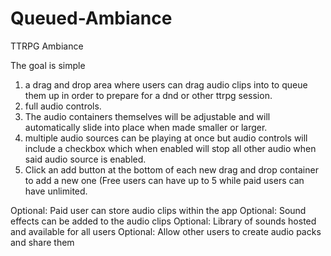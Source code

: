 # Queued-Ambiance
TTRPG Ambiance 

The goal is simple 

1. a drag and drop area where users can drag audio clips into to queue them up in order to prepare for a dnd or other ttrpg session.
2. full audio controls.
3. The audio containers themselves will be adjustable and will automatically slide into place when made smaller or larger.
4. multiple audio sources can be playing at once but audio controls will include a checkbox which when enabled will stop all other audio when said audio source is enabled.
5. Click an add button at the bottom of each new drag and drop container to add a new one (Free users can have up to 5 while paid users can have unlimited.

Optional: Paid user can store audio clips within the app 
Optional: Sound effects can be added to the audio clips
Optional: Library of sounds hosted and available for all users
Optional: Allow other users to create audio packs and share them
